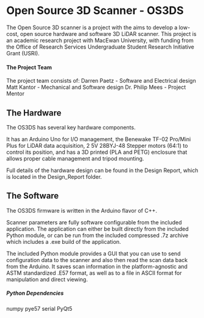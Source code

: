# Open Source 3D Scanner - OS3DS

The Open Source 3D scanner is a project with the aims to develop a low-cost, open source hardware and software 3D LiDAR scanner.
This project is an academic research project with MacEwan University, with funding from the Office of Research Services Undergraduate Student Research Initiative Grant (USRI).

#### The Project Team

The project team consists of:
Darren Paetz - Software and Electrical design
Matt Kantor - Mechanical and Software design
Dr. Philip Mees - Project Mentor

## The Hardware

The OS3DS has several key hardware components.

It has an Arduino Uno for I/O management, the Benewake TF-02 Pro/Mini Plus for LiDAR data acquisition, 2 5V 28BYJ-48 Stepper motors (64:1) to control its position, and has a 3D printed (PLA and PETG) enclosure that allows proper cable management and tripod mounting.

Full details of the hardware design can be found in the Design Report, which is located in the Design_Report folder.

## The Software

The OS3DS firmware is written in the Arduino flavor of C++.

Scanner parameters are fully software configurable from the included application. The application can either be built directly from the included Python module, or can be run from the included compressed .7z archive which includes a .exe build of the application.

The included Python module provides a GUI that you can use to send configuration data to the scanner and also then read the scan data back from the Arduino. It saves scan information in the platform-agnostic and ASTM standardized .E57 format, as well as to a file in ASCII format for manipulation and direct viewing.

##### Python Dependencies
numpy
pye57
serial
PyQt5
